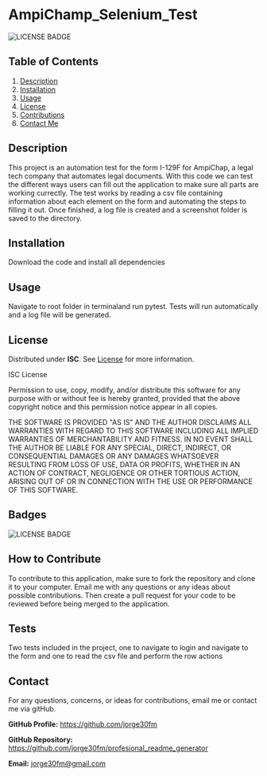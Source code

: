 # AmpiChamp_Selenium_Test

![LICENSE BADGE](https://img.shields.io/badge/license-ISC-brightgreen?style=for-the-badge)

## Table of Contents

1. [Description](#description)
2. [Installation](#installation)
3. [Usage](#usage)
4. [License](#license)
5. [Contributions](#how-to-contribute)
6. [Contact Me](#contact)

## Description
This project is an automation test for the form I-129F for AmpiChap, a legal tech company that automates legal documents. With this code we can test the different ways users can fill out the application to make sure all parts are working currectly. The test works by reading a csv file containing information about each element on the form and automating the steps to filling it out. Once finished, a log file is created and a screenshot folder is saved to the directory.

## Installation
Download the code and install all dependencies

## Usage
Navigate to root folder in terminaland run pytest. Tests will run automatically and a log file will be generated.


## License

Distributed under **ISC**. See [License](https://spdx.org/licenses/ISC.html) for more information.



ISC License

Permission to use, copy, modify, and/or distribute this software for any purpose with or without fee is hereby granted, provided that the above copyright notice and this permission notice appear in all copies.

THE SOFTWARE IS PROVIDED "AS IS" AND THE AUTHOR DISCLAIMS ALL WARRANTIES WITH REGARD TO THIS SOFTWARE INCLUDING ALL IMPLIED WARRANTIES OF MERCHANTABILITY AND FITNESS. IN NO EVENT SHALL THE AUTHOR BE LIABLE FOR ANY SPECIAL, DIRECT, INDIRECT, OR CONSEQUENTIAL DAMAGES OR ANY DAMAGES WHATSOEVER RESULTING FROM LOSS OF USE, DATA OR PROFITS, WHETHER IN AN ACTION OF CONTRACT, NEGLIGENCE OR OTHER TORTIOUS ACTION, ARISING OUT OF OR IN CONNECTION WITH THE USE OR PERFORMANCE OF THIS SOFTWARE.

## Badges

![LICENSE BADGE](https://img.shields.io/badge/license-ISC-brightgreen?style=for-the-badge)

## How to Contribute
To contribute to this application, make sure to fork the repository and clone it to your computer. Email me with any questions or any ideas about possible contributions. Then create a pull request for your code to be reviewed before being merged to the application.


## Tests
Two tests included in the project, one to navigate to login and navigate to the form and one to read the csv file and perform the row actions


## Contact

For any questions, concerns, or ideas for contributions, email me or contact me via gitHub.

**GitHub Profile:** <https://github.com/jorge30fm>

**GitHub Repository:** <https://github.com/jorge30fm/profesional_readme_generator>

**Email:** jorge30fm@gmail.com
